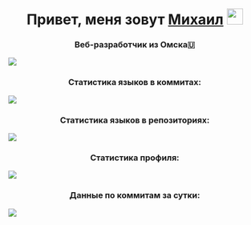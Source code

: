 <h1 align="center">Привет, меня зовут <a href="https://t.me/miwist">Михаил</a> 
<img src="https://github.com/blackcater/blackcater/raw/main/images/Hi.gif" height="32"/></h1>
<h3 align="center">Веб-разработчик из Омска🇺</h3>



![](https://github-profile-summary-cards.vercel.app/api/cards/profile-details?username=miwist&theme=solarized_dark)

<h3 align="center">Статистика языков в коммитах:</h3>

![](https://github-profile-summary-cards.vercel.app/api/cards/most-commit-language?username=miwist&theme=solarized_dark)

<h3 align="center">Статистика языков в репозиториях:</h3>

![](https://github-profile-summary-cards.vercel.app/api/cards/repos-per-language?username=miwist&theme=solarized_dark)

<h3 align="center">Статистика профиля:</h3>

![](https://github-profile-summary-cards.vercel.app/api/cards/stats?username=miwist&theme=solarized_dark)

<h3 align="center">Данные по коммитам за сутки:</h3>

![](https://github-profile-summary-cards.vercel.app/api/cards/productive-time?username=miwist&theme=solarized_dark)
<!--
**Miwist/Miwist** is a ✨ _special_ ✨ repository because its `README.md` (this file) appears on your GitHub profile.

Here are some ideas to get you started:

- 🔭 I’m currently working on ...
- 🌱 I’m currently learning ...
- 👯 I’m looking to collaborate on ...
- 🤔 I’m looking for help with ...
- 💬 Ask me about ...
- 📫 How to reach me: ...
- 😄 Pronouns: ...
- ⚡ Fun fact: ...
-->
